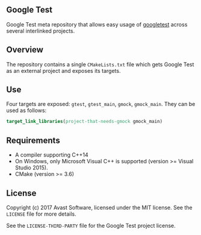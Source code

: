 ## Google Test

Google Test meta repository that allows easy usage of [googletest](https://github.com/google/googletest) across several interlinked projects.

## Overview

The repository contains a single `CMakeLists.txt` file which gets Google Test as an external project and exposes its targets.

## Use

Four targets are exposed: `gtest`, `gtest_main`, `gmock`, `gmock_main`. They can be used as follows:
```cmake
target_link_libraries(project-that-needs-gmock gmock_main)
```

## Requirements

* A compiler supporting C++14
 * On Windows, only Microsoft Visual C++ is supported (version >= Visual Studio 2015).
* CMake (version >= 3.6)

## License

Copyright (c) 2017 Avast Software, licensed under the MIT license. See the `LICENSE` file for more details.

See the `LICENSE-THIRD-PARTY` file for the Google Test project license.
